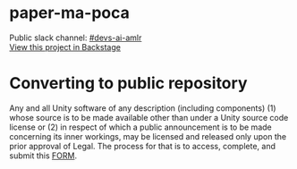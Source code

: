 # paper-ma-poca
Public slack channel: [#devs-ai-amlr](https://unity.slack.com/messages/C02BRPA0LC9/) <br/>
[View this project in Backstage](https://backstage.corp.unity3d.com/catalog/default/component/paper-ma-poca) <br/>
# Converting to public repository
Any and all Unity software of any description (including components) (1) whose source is to be made available other than under a Unity source code license or (2) in respect of which a public announcement is to be made concerning its inner workings, may be licensed and released only upon the prior approval of Legal.
The process for that is to access, complete, and submit this [FORM](https://docs.google.com/forms/d/e/1FAIpQLSe3H6PARLPIkWVjdB_zMvuIuIVtrqNiGlEt1yshkMCmCMirvA/viewform).
